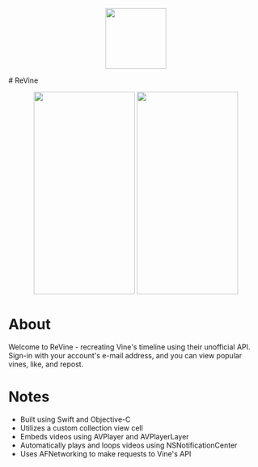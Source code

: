 <p align="center" >
  <img src=https://cloud.githubusercontent.com/assets/15523081/15722746/2336968e-280d-11e6-8e26-870ba26a5400.png width="120" height="120" >
</p>
# ReVine
<p  align="center"
  <img src=https://cloud.githubusercontent.com/assets/15523081/15722679/d1c8e482-280c-11e6-9395-aefda34d6c1d.PNG width="200" height="400">
  
  <img src=https://cloud.githubusercontent.com/assets/15523081/15722678/d1c65564-280c-11e6-9c88-42fd9d9f400d.PNG width="200" height="400">
  
  <img src=https://cloud.githubusercontent.com/assets/15523081/15722680/d1c931f8-280c-11e6-8066-ccfc73377d0e.PNG width="200" height="400">
</p>

# About
Welcome to ReVine - recreating Vine's timeline using their unofficial API.  Sign-in with your account's e-mail address, and you can view popular vines, like, and repost.

# Notes
- Built using Swift and Objective-C
- Utilizes a custom collection view cell
- Embeds videos using AVPlayer and AVPlayerLayer
- Automatically plays and loops videos using NSNotificationCenter
- Uses AFNetworking to make requests to Vine's API
